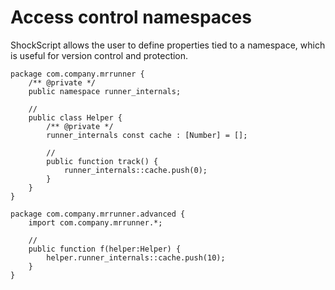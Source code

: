 # Access control namespaces

ShockScript allows the user to define properties tied to a namespace, which is useful for version control and protection.

```
package com.company.mrrunner {
    /** @private */
    public namespace runner_internals;

    //
    public class Helper {
        /** @private */
        runner_internals const cache : [Number] = [];

        //
        public function track() {
            runner_internals::cache.push(0);
        }
    }
}

package com.company.mrrunner.advanced {
    import com.company.mrrunner.*;

    //
    public function f(helper:Helper) {
        helper.runner_internals::cache.push(10);
    }
}
```